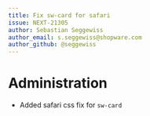 ```yaml
---
title: Fix sw-card for safari
issue: NEXT-21305
author: Sebastian Seggewiss
author_email: s.seggewiss@shopware.com
author_github: @seggewiss
---
```

# Administration
* Added safari css fix for `sw-card` 
